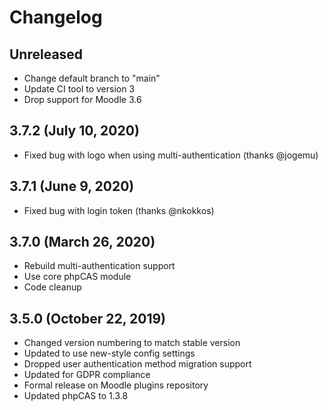 # Changelog

## Unreleased

- Change default branch to "main"
- Update CI tool to version 3
- Drop support for Moodle 3.6

## 3.7.2 (July 10, 2020)

- Fixed bug with logo when using multi-authentication (thanks @jogemu)

## 3.7.1 (June 9, 2020)

- Fixed bug with login token (thanks @nkokkos)

## 3.7.0 (March 26, 2020)

- Rebuild multi-authentication support
- Use core phpCAS module
- Code cleanup

## 3.5.0 (October 22, 2019)

- Changed version numbering to match stable version
- Updated to use new-style config settings
- Dropped user authentication method migration support
- Updated for GDPR compliance
- Formal release on Moodle plugins repository
- Updated phpCAS to 1.3.8
